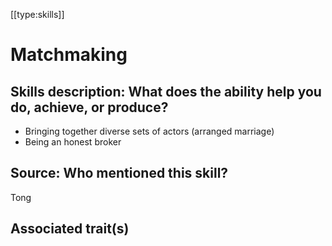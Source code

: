 [[type:skills]]

# Matchmaking

## Skills description: What does the ability help you do, achieve, or produce?

- Bringing together diverse sets of actors (arranged marriage)  
- Being an honest broker

## Source: Who mentioned this skill?

Tong

## Associated trait(s)
  


## 
  


##